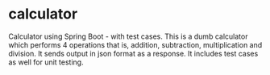 # calculator
Calculator using Spring Boot - with test cases.
This is a dumb calculator which performs 4 operations that is, addition, subtraction, multiplication and division. It sends output in json format as a response.
It includes test cases as well for unit testing.
